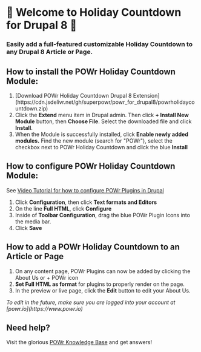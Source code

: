# 🎉 Welcome to Holiday Countdown for Drupal 8 🎉

### Easily add a full-featured customizable Holiday Countdown to any Drupal 8 Article or Page.

## How to install the POWr Holiday Countdown Module:
<ol>
  <li>[Download POWr Holiday Countdown Drupal 8 Extension](https://cdn.jsdelivr.net/gh/superpowr/powr_for_drupal8/powrholidaycountdown.zip)</li>
  <li>Click the <b>Extend</b> menu item in Drupal admin. Then click <b>+ Install New Module</b> button, then <b>Choose File</b>. Select the downloaded file and click <b>Install</b>.</li>
  <li> When the Module is successfully installed, click <b>Enable newly added modules.</b> Find the new module (search for "POWr"), select the checkbox next to POWr Holiday Countdown and click the blue <b>Install</b></li>
</ol>

## How to configure POWr Holiday Countdown Module:
See [Video Tutorial for how to configure POWr Plugins in Drupal](https://www.youtube.com/watch?v=8V4WzSqpvRA)
<ol>
	<li>Click <b>Configuration</b>, then click <b>Text formats and Editors</b></li>
    <li>On the line <b>Full HTML</b>, click <b>Configure</b></li>
    <li>Inside of <b>Toolbar Configuration</b>, drag the blue POWr Plugin Icons into the media bar.</li>
	<li>Click <b>Save</b></li>
</ol>

## How to add a POWr Holiday Countdown to an Article or Page
<ol>
	<li>On any content page, POWr Plugins can now be added by clicking the About Us or + POWr icon</li>
	<li><b>Set Full HTML as format</b> for plugins to properly render on the page.</li>
	<li>In the preview or live page, click the <b>Edit</b> button to edit your About Us.</li>
</ol>
<i>To edit in the future, make sure you are logged into your account at [powr.io](https://www.powr.io)</i>
<br/>


## Need help?
Visit the glorious [ POWr Knowledge Base](https://www.powr.io/knowledge-base) and get answers!

